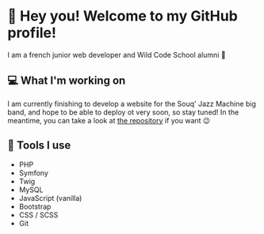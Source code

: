 # 👋 Hey you! Welcome to my GitHub profile!

I am a french junior web developer and Wild Code School alumni 🙂

## 💻 What I'm working on

I am currently finishing to develop a website for the Souq' Jazz Machine big band, and hope to be able to deploy ot very soon, so stay tuned! In the meantime, you can take a look at [the repository](https://github.com/LucyMerlier/souq-jazz-machine) if you want 😉

## 🧰 Tools I use

- PHP
- Symfony
- Twig
- MySQL
- JavaScript (vanilla)
- Bootstrap
- CSS / SCSS
- Git



<!--
**LucyMerlier/LucyMerlier** is a ✨ _special_ ✨ repository because its `README.md` (this file) appears on your GitHub profile.

Here are some ideas to get you started:

- 🔭 I’m currently working on ...
- 🌱 I’m currently learning ...
- 👯 I’m looking to collaborate on ...
- 🤔 I’m looking for help with ...
- 💬 Ask me about ...
- 📫 How to reach me: ...
- 😄 Pronouns: ...
- ⚡ Fun fact: ...
-->
